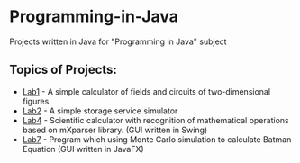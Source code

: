 # Programming-in-Java
Projects written in Java for "Programming in Java" subject
## Topics of Projects:
* [Lab1](https://github.com/Thakanashi/Programming-in-Java/tree/master/Lab1) - A simple calculator of fields and circuits of two-dimensional figures
* [Lab2](https://github.com/Thakanashi/Programming-in-Java/tree/master/Lab2) - A simple storage service simulator
* [Lab4](https://github.com/Thakanashi/Programming-in-Java/tree/master/Lab4/SciCalcu) - Scientific calculator with recognition of mathematical operations based on mXparser library. (GUI written in Swing)
* [Lab7](https://github.com/Thakanashi/Programming-in-Java/tree/master/Lab7/MonteCarlo) - Program which using Monte Carlo simulation to calculate Batman Equation (GUI written in JavaFX)
